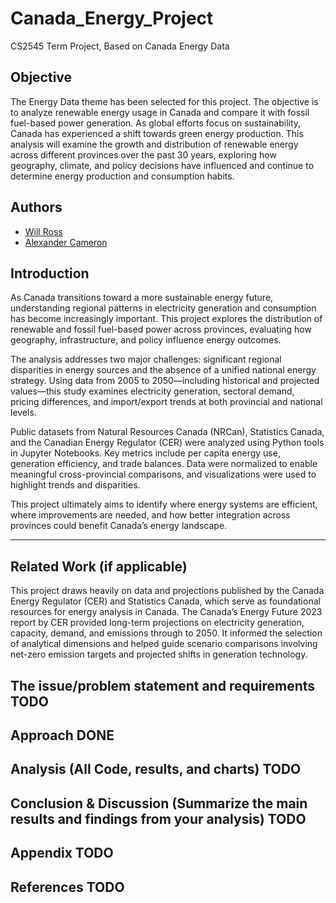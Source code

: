 # Canada_Energy_Project
CS2545 Term Project, Based on Canada Energy Data

## Objective
The Energy Data theme has been selected for this project. The objective is to analyze renewable energy usage in Canada and compare it with fossil fuel-based power generation. As global efforts focus on sustainability, Canada has experienced a shift towards green energy production. This analysis will examine the growth and distribution of renewable energy across different provinces over the past 30 years, exploring how geography, climate, and policy decisions have influenced and continue to determine energy production and consumption habits.
## Authors

- [Will Ross](https://www.github.com/wross9959)
- [Alexander Cameron](https://github.com/s0rryFSU)


## Introduction
As Canada transitions toward a more sustainable energy future, understanding regional patterns in electricity generation and consumption has become increasingly important. This project explores the distribution of renewable and fossil fuel-based power across provinces, evaluating how geography, infrastructure, and policy influence energy outcomes. 

The analysis addresses two major challenges: significant regional disparities in energy sources and the absence of a unified national energy strategy. Using data from 2005 to 2050—including historical and projected values—this study examines electricity generation, sectoral demand, pricing differences, and import/export trends at both provincial and national levels. 

Public datasets from Natural Resources Canada (NRCan), Statistics Canada, and the Canadian Energy Regulator (CER) were analyzed using Python tools in Jupyter Notebooks. Key metrics include per capita energy use, generation efficiency, and trade balances. Data were normalized to enable meaningful cross-provincial comparisons, and visualizations were used to highlight trends and disparities. 

This project ultimately aims to identify where energy systems are efficient, where improvements are needed, and how better integration across provinces could benefit Canada’s energy landscape.

---


## Related Work (if applicable)
This project draws heavily on data and projections published by the Canada Energy Regulator (CER) and Statistics Canada, which serve as foundational resources for energy analysis in Canada. The Canada’s Energy Future 2023 report by CER provided long-term projections on electricity generation, capacity, demand, and emissions through to 2050. It informed the selection of analytical dimensions and helped guide scenario comparisons involving net-zero emission targets and projected shifts in generation technology​.


## The issue/problem statement and requirements TODO


## Approach DONE


## Analysis (All Code, results, and charts) TODO

## Conclusion & Discussion (Summarize the main results and findings from your analysis) TODO


## Appendix TODO

## References TODO